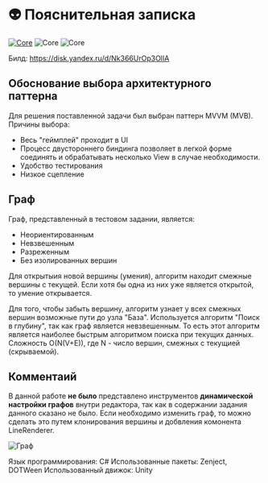 # 👽 Пояснительная записка
[![Core](https://img.shields.io/badge/Code%20Style-CoreFX-blue)](https://github.com/dotnet/corefx/blob/master/Documentation/coding-guidelines/coding-style.md)
![Core](https://img.shields.io/badge/IDE-Rider-blue)
![Core](https://img.shields.io/badge/Game%20engine-Unity-blue)

Билд: https://disk.yandex.ru/d/Nk366UrOp3OlIA

## Обоснование выбора архитектурного паттерна
Для решения поставленной задачи был выбран паттерн MVVM (MVB). Причины выбора:
- Весь "геймплей" проходит в UI
- Процесс двустороннего биндинга позволяет в легкой форме соединять и обрабатывать несколько View в случае необходимости.
- Удобство тестирования
- Низкое сцепление

## Граф
Граф, представленный в тестовом задании, является:
- Неориентированным
- Невзвешенным
- Разреженным
- Без изолированных вершин

Для открытыия новой вершины (умения), алгоритм находит смежные вершины с текущей.
Если хотя бы одна из них уже является открытой, то умение открывается.

Для того, чтобы забыть вершину, алгоритм узнает у всех смежных вершин возможные пути до узла "База".
Используется алгоритм "Поиск в глубину", так как граф является невзвешенным. То есть этот алгоритм является наиболее быстрым алгоритмом поиска при текущих данных.
Сложность O(N(V+E)), где N - число вершин, смежных с текущией (скрываемой).


## Комментаий
В данной работе **не было** представлено инструментов **динамической настройки графов** внутри редактора, так как в содержании задания данного сказано не было.
Если необходимо изменить граф, то можно сделать это путем клонирования вершины и добвления комонента LineRenderer.

![Граф](https://clck.ru/kWL5T)

Язык программирования: C#
Использованные пакеты: Zenject, DOTWeen
Использованный движок: Unity
